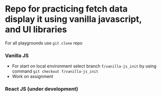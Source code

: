 # Repo for practicing fetch data display it using vanilla javascript, and UI libraries

For all playgrounds use `git clone` repo
### Vanilla JS
- For start on local environment select branch `f/vanilla-js_init` by using command `git checkout f/vanilla-js_init`
- Work on assignment

### React JS (under development)

